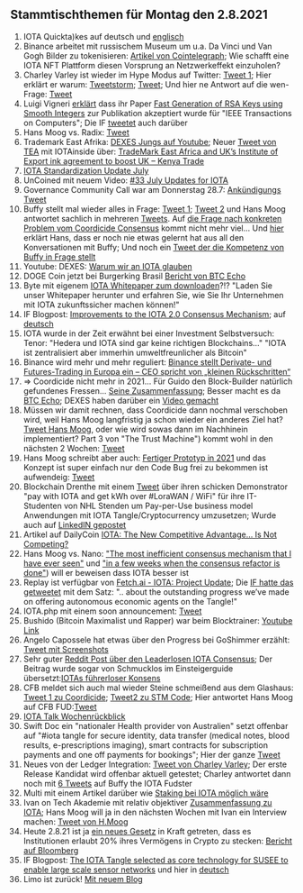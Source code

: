 ## Stammtischthemen für Montag den 2.8.2021

1. IOTA Quickta)kes auf deutsch und [englisch](https://www.youtube.com/watch?v=WSswLGWhJlk)
2. Binance arbeitet mit russischem Museum um u.a. Da Vinci und Van Gogh Bilder zu tokenisieren: [Artikel von Cointelegraph](https://cointelegraph.com/news/binance-and-russian-museum-to-tokenize-da-vinci-and-van-gogh-paintings/amp?__twitter_impression=true); 
Wie schafft eine IOTA NFT Plattform diesen Vorsprung an Netzwerkeffekt einzuholen?
3. Charley Varley ist wieder im Hype Modus auf Twitter: [Tweet 1](https://twitter.com/c_varley/status/1420109988022870023?s=20); Hier erklärt er warum: [Tweetstorm](https://twitter.com/c_varley/status/1419246327104409600?s=20); [Tweet](https://twitter.com/c_varley/status/1420136952402169858?s=20); Und hier ne Antwort auf die wen-Frage: [Tweet](https://twitter.com/c_varley/status/1420115126024294404?s=20)
4. Luigi Vigneri [erklärt](https://twitter.com/VekkioKonio/status/1419954154869506073?s=20) dass ihr Paper [Fast Generation of RSA Keys using Smooth Integers](https://ieeexplore.ieee.org/document/9478259) zur Publikation akzeptiert wurde für "IEEE Transactions on Computers"; Die IF [tweetet](https://twitter.com/iota/status/1420323185061507073) auch darüber
5. Hans Moog vs. Radix: [Tweet](https://twitter.com/hus_qy/status/1420100723577131014?s=20)
6. Trademark East Afrika: [DEXES Jungs auf Youtube](https://www.youtube.com/watch?v=6HDnx4BtXyw); Neuer [Tweet von TEA](https://twitter.com/TradeMarkEastA/status/1420386955762835462?s=20) mit IOTAinside über: [TradeMark East Africa and UK’s Institute of Export ink agreement to boost UK – Kenya Trade](https://www.trademarkea.com/press-release/trademark-east-africa-and-uks-institute-of-export-ink-agreement-to-boost-uk-kenya-trade/)
7. [IOTA Standardization Update July](https://blog.iota.org/standards-update-july-2021/)
8. UnCoined mit neuem Video: [#33 July Updates for IOTA](https://www.youtube.com/watch?v=6XlSWANdxew)
9. Governance Community Call war am Donnerstag 28.7: [Ankündigungs Tweet](https://twitter.com/Phylo79288735/status/1420392081168605189?s=20)
10. Buffy stellt mal wieder alles in Frage: [Tweet 1](https://twitter.com/fudsfuddy/status/1420388053701611522?s=20); [Tweet 2](https://twitter.com/fudsfuddy/status/1420490121422405634?s=20) und Hans Moog antwortet sachlich in mehreren [Tweets](https://twitter.com/hus_qy/status/1420475769495638024?s=20). Auf [die Frage nach konkreten Problem vom Coordicide Consensus](https://twitter.com/hus_qy/status/1420499834285576193?s=20) kommt nicht mehr viel... Und [hier](https://twitter.com/hus_qy/status/1420788539533537286?s=20) erklärt Hans, dass er noch nie etwas gelernt hat aus all den Konversationen mit Buffy; Und noch ein [Tweet der die Kompetenz von Buffy in Frage stellt](https://twitter.com/hus_qy/status/1421111133621178369?s=20)
11. Youtube: DEXES: [Warum wir an IOTA glauben](https://www.youtube.com/watch?v=7Zdl6bYUQ34)
12. DOGE Coin jetzt bei Burgerking Brasil [Bericht von BTC Echo](https://www.btc-echo.de/schlagzeilen/burger-king-dogecoin-123039/?amp&__twitter_impression=true)
13. Byte mit eigenem [IOTA Whitepaper zum downloaden](https://www.byte5.de/iota/iota-whitepaper/)?!? "Laden Sie unser Whitepaper herunter und erfahren Sie, wie Sie Ihr Unternehmen mit IOTA zukunftssicher machen können!"
14. IF Blogpost: [Improvements to the IOTA 2.0 Consensus Mechanism](https://blog.iota.org/improvements-to-the-iota-2-0-consensus-mechanism/); auf [deutsch](https://iota-einsteiger-guide.de/verbesserungen-des-konsens-mechanismus.html)
15. IOTA wurde in der Zeit erwähnt bei einer Investment Selbstversuch: Tenor: "Hedera und IOTA sind gar keine richtigen Blockchains..." "IOTA ist zentralisiert aber immerhin umweltfreunlicher als Bitcoin"
16. Binance wird mehr und mehr reguliert: [Binance stellt Derivate- und Futures-Trading in Europa ein – CEO spricht von „kleinen Rückschritten“](https://coincierge.de/2021/erneut-regulatorischer-druck-binance-stellt-derivate-und-futures-trading-in-europa-ein/) 
17. => Coordicide nicht mehr in 2021... Für Guido den Block-Builder natürlich gefundenes Fressen... [Seine Zusammenfassung](https://block-builders.de/iota-dezentralitaet-durch-coordicide-wird-2021-nicht-mehr-erreicht/); Besser macht es da [BTC Echo](https://www.btc-echo.de/news/iota-aenderungen-am-devnet-coordicide-wird-verschoben-123216/); DEXES haben darüber ein [Video gemacht](https://www.youtube.com/watch?v=PdQ2tKrgigw&feature=youtu.be)
18. Müssen wir damit rechnen, dass Coordicide dann nochmal verschoben wird, weil Hans Moog langfristig ja schon wieder ein anderes Ziel hat? [Tweet Hans Moog](https://twitter.com/hus_qy/status/1421862785789669377?s=20), oder wie wird sowas dann im Nachhinein implementiert? Part 3 von "The Trust Machine") kommt wohl in den nächsten 2 Wochen: [Tweet](https://twitter.com/hus_qy/status/1421869578104328192?s=20)
19. Hans Moog schreibt aber auch: [Fertiger Prototyp in 2021](https://twitter.com/hus_qy/status/1421826113135857664?s=20) und das Konzept ist super einfach nur den Code Bug frei zu bekommen ist aufwendeig: [Tweet](https://twitter.com/hus_qy/status/1421869372834988040?s=20)
20. Blockchain Drenthe mit einem [Tweet](https://twitter.com/BclDrenthe/status/1420712137366855682?s=19) über ihren schicken Demonstrator "pay with IOTA and get kWh over #LoraWAN / WiFi"  für ihre IT-Studenten von NHL Stenden um Pay-per-Use business model Anwendungen mit IOTA Tangle/Cryptocurrency umzusetzen; Wurde auch auf [LinkedIN gepostet](https://www.linkedin.com/feed/update/urn:li:activity:6826463180974297088/)
21. Artikel auf DailyCoin [IOTA: The New Competitive Advantage… Is Not Competing?](https://dailycoin.com/iota-the-new-competitive-advantage-is-not-competing/)
22. Hans Moog vs. Nano: ["The most inefficient consensus mechanism that I have ever seen"](https://twitter.com/hus_qy/status/1421143170570670082?s=20) und ["in a few weeks when the consensus refactor is done"](https://twitter.com/hus_qy/status/1421179698755870727?s=20)) will er beweisen dass IOTA besser ist
23. Replay ist verfügbar von [Fetch.ai - IOTA: Project Update](https://www.crowdcast.io/e/fetch-ai-iota-project-update/register); Die [IF hatte das getweetet](https://twitter.com/iota/status/1421229143442796546?s=20) mit dem Satz: ".. about the outstanding progress we’ve made on offering autonomous economic agents on the Tangle!"
24. IOTA.php mit einem soon announcement: [Tweet](https://twitter.com/IOTAphp/status/1421121565836578819?s=20)
25. Bushido (Bitcoin Maximalist und Rapper) war beim Blocktrainer: [Youtube Link](https://www.youtube.com/watch?v=0hskNsOheNs&t=2869s)
26. Angelo Capossele hat etwas über den Progress bei GoShimmer erzählt: [Tweet mit Screenshots](https://twitter.com/Vrom14286662/status/1420598380443602950?s=20)
27. Sehr guter [Reddit Post über den Leaderlosen IOTA Consensus](https://www.reddit.com/r/CryptoCurrency/comments/ov8v7z/reality_as_a_social_construct_how_iotas_radical/?utm_medium=android_app&utm_source=share); Der Beitrag wurde sogar von Schmucklos im Einsteigerguide übersetzt:[IOTAs führerloser Konsens](https://iota-einsteiger-guide.de/iota-fuehrerloser-konsens.html)
28. CFB meldet sich auch mal wieder Steine schmeißend aus dem Glashaus: [Tweet 1 zu Coordicide](https://twitter.com/c___f___b/status/1421526128569819136?s=20); [Tweet2 zu STM Code](https://twitter.com/c___f___b/status/1421834053603532803?s=20); Hier antwortet Hans Moog auf CFB FUD:[Tweet](https://twitter.com/hus_qy/status/1420856906483212288?s=20)
29. [IOTA Talk Wochenrückblick](https://www.iota-talk.com/index.php?article-amp/106-wochenr%C3%BCckblick-vom-25-bis-31-juli-2021/&article%2F106-wochenr%C3%BCckblick-vom-25-bis-31-juli-2021%2F=&__twitter_impression=true)
30. Swift Doc ein "nationaler Health provider von Australien" setzt offenbar auf "#iota tangle for secure identity, data transfer (medical notes, blood results, e-prescriptions  imaging), smart contracts for subscription payments and one off payments for bookings"; Hier der ganze [Tweet](https://twitter.com/SwiftDoc_/status/1421549635403845636?s=20)
31. Neues von der Ledger Integration: [Tweet von Charley Varley](https://twitter.com/c_varley/status/1421508011282026496?s=20); Der erste Release Kandidat wird offenbar aktuell getestet; Charley antwortet dann noch mit [6 Tweets](https://twitter.com/c_varley/status/1421532812373602307?s=20) auf Buffy the IOTA Fudster
32. Multi mit einem Artikel darüber wie [Staking bei IOTA möglich wäre](https://multifolio.medium.com/how-you-can-bring-staking-to-iota-9d1dd952bbd6)
33. Ivan on Tech Akademie mit relativ objektiver [Zusammenfassung zu IOTA](https://academy.ivanontech.com/blog/exploring-iota-the-miota-token-the-iota-ecosystem); Hans Moog will ja in den nächsten Wochen mit Ivan ein Interview machen: [Tweet von H.Moog](https://twitter.com/hus_qy/status/1420800608014061572?s=20)
34. Heute 2.8.21 ist ja [ein neues Gesetz](https://www.bundesfinanzministerium.de/Content/DE/Gesetzestexte/Gesetze_Gesetzesvorhaben/Abteilungen/Abteilung_VII/19_Legislaturperiode/2021-06-10-FoStoG/0-Gesetz.html) in Kraft getreten, dass es Institutionen erlaubt 20% ihres Vermögens in Crypto zu stecken: [Bericht auf Bloomberg](https://www.bloomberg.com/news/articles/2021-07-30/germany-to-allow-institutional-funds-to-hold-up-to-20-in-crypto)
35. IF Blogpost: [The IOTA Tangle selected as core technology for SUSEE to enable large scale sensor networks](https://blog.iota.org/the-iota-tangle-selected-as-core-technology-for-susee-to-enable-large-scale-sensor-networks/) und hier in [deutsch](https://iota-einsteiger-guide.de/susee-gross-angelegte-sensornetzwerke.html)
36. Limo ist zurück! [Mit neuem Blog](https://iota.vision/blog/f/the-true-value-of-feeless)

